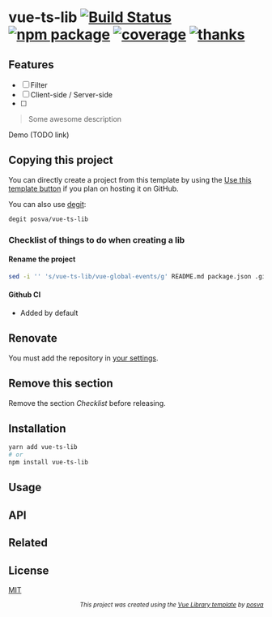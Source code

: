 # vue-ts-lib [![Build Status](https://github.com/posva/vue-ts-lib/workflows/test/badge.svg)](https://github.com/posva/vue-ts-lib/actions/workflows/test.yml) [![npm package](https://badgen.net/npm/v/vue-ts-lib)](https://www.npmjs.com/package/vue-ts-lib) [![coverage](https://badgen.net/codecov/c/github/posva/vue-ts-lib/main)](https://codecov.io/github/posva/vue-ts-lib/branch/main) [![thanks](https://badgen.net/badge/thanks/♥/pink)](https://github.com/posva/thanks)


## Features
- [ ] Filter
- [ ] Client-side / Server-side
- [ ]  







> Some awesome description

Demo (TODO link)

## Copying this project

You can directly create a project from this template by using the [Use this template button](https://github.com/posva/vue-ts-lib/generate) if you plan on hosting it on GitHub.

You can also use [degit](https://github.com/Rich-Harris/degit):

```sh
degit posva/vue-ts-lib
```

### Checklist of things to do when creating a lib

#### Rename the project

```sh
sed -i '' 's/vue-ts-lib/vue-global-events/g' README.md package.json .github/workflows/release-tag.yml size-checks/*
```

#### Github CI

- Added by default

## Renovate

You must add the repository in [your settings](https://github.com/settings/installations/112211).

## Remove this section

Remove the section _Checklist_ before releasing.

## Installation

```sh
yarn add vue-ts-lib
# or
npm install vue-ts-lib
```

## Usage

## API

## Related

## License

[MIT](http://opensource.org/licenses/MIT)

<div align="right">
<sub><em>
This project was created using the <a href="https://github.com/posva/vue-ts-lib" rel="nofollow">Vue Library template</a> by <a href="https://github.com/posva" rel="nofollow">posva</a>
</em></sub>
</div>
